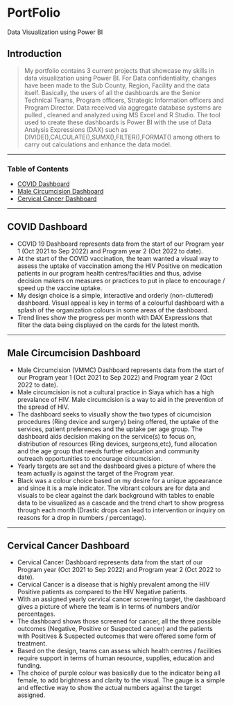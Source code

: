 # PortFolio
Data Visualization using Power BI
## Introduction

> My portfolio contains 3 current projects that showcase my skills in data visualization using Power BI. For Data confidentiality, changes have been made to the Sub County, Region, Facility and the data itself. 
> Basically, the users of all the dashboards are the Senior Technical Teams, Program officers, Strategic Information officers and Program Director.
> Data received via aggregate database systems are pulled , cleaned and analyzed using MS Excel and R Studio.
> The tool used to create these dashboards is Power BI with the use of Data Analysis Expressions (DAX) such as DIVIDE(),CALCULATE(),SUMX(),FILTER(),FORMAT() among others to carry out calculations and enhance the data model.

---

### Table of Contents


- [COVID Dashboard](#description)
- [Male Circumcision Dashboard](#how-to-use)
- [Cervical Cancer Dashboard](#references)


---

## COVID Dashboard

* COVID 19 Dashboard represents data from the start of our Program year 1 (Oct 2021 to Sep 2022) and Program year 2 (Oct 2022 to date). 
* At the start of the COVID vaccination, the team wanted a visual way to assess the uptake of vaccination among the HIV Positive on medication patients in our program health centres/facilities and thus, advise decision makers on measures or practices to put in place to encourage / speed up the vaccine uptake. 
* My design choice is a simple, interactive and orderly (non-cluttered) dashboard. Visual appeal is key in terms of a colourful dashboard with a splash of the organization colours in some areas of the dashboard. 
* Trend lines show the progress per month with DAX Expressions that filter the data being displayed on the cards for the latest month. 





---

## Male Circumcision Dashboard

* Male Circumcision (VMMC) Dashboard represents data from the start of our Program year 1  (Oct 2021 to Sep 2022) and Program year 2 (Oct 2022 to date). 
* Male circumcision is not a cultural practice in Siaya which has a high prevalance of HIV. Male circumcision is a way to aid in the prevention of the spread of HIV.
* The dashboard seeks to visually show the two types of cicumcision procedures (Ring device and surgery) being offered, the uptake of the services, patient preferences and the uptake per age group. The dashboard aids decision making on the service(s) to focus on, distribution of resources (Ring devices, surgeons,etc), fund allocation and the age group that needs further education and community outreach opportunities to encourage circumcision.
* Yearly targets are set and the dashboard gives a picture of where the team actually is against the target of the Program year.
* Black was a colour choice based on my desire for a unique appearance and since it is a male indicator. The vibrant colours are for data and visuals to be clear against the dark background with tables to enable data to be visualized as a cascade and the trend chart to show progress through each month (Drastic drops can lead to intervention or inquiry on reasons for a drop in numbers / percentage).

---

## Cervical Cancer Dashboard
* Cervical Cancer Dashboard represents data from the start of our Program year (Oct 2021 to Sep 2022) and Program year 2 (Oct 2022 to date).
* Cervical Cancer is a disease that is highly prevalent among the HIV Positive patients as compared to the HIV Negative patients. 
* With an assigned yearly cervical cancer screening target, the dashboard gives a picture of where the team is in terms of numbers and/or percentages.
* The dashboard shows those screened for cancer, all the three possible outcomes (Negative, Positive or Suspected cancer) and the patients with Positives & Suspected outcomes that were offered some form of treatment.
* Based on the design, teams can assess which health centres / facilities require support in terms of human resource, supplies, education and funding. 
* The choice of purple colour was basically due to the indicator being all female, to add brightness and clarity to the visual. The gauge is a simple and effective way to show the actual numbers against the target assigned.




